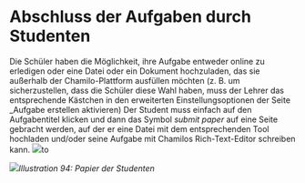 
# Abschluss der Aufgaben durch Studenten

Die Schüler haben die Möglichkeit, ihre Aufgabe entweder online zu erledigen oder eine Datei oder ein Dokument hochzuladen, das sie außerhalb der Chamilo-Plattform ausfüllen möchten \(z. B. um sicherzustellen, dass die Schüler diese Wahl haben, muss der Lehrer das entsprechende Kästchen in den erweiterten Einstellungsoptionen der Seite _Aufgabe erstellen aktivieren\) Der Student muss einfach auf den Aufgabentitel klicken und dann das Symbol _submit paper_ auf eine Seite gebracht werden, auf der er eine Datei mit dem entsprechenden Tool hochladen und/oder seine Aufgabe mit Chamilos Rich-Text-Editor schreiben kann. ![](../../.gitbook/assets/graphics68.png)to

![](../../.gitbook/assets/graphics70.png)_Illustration 94: Papier der Studenten_
